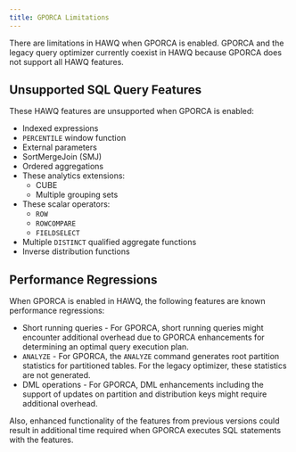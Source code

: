 ```yaml
---
title: GPORCA Limitations
---
```


<!--
Licensed to the Apache Software Foundation (ASF) under one
or more contributor license agreements.  See the NOTICE file
distributed with this work for additional information
regarding copyright ownership.  The ASF licenses this file
to you under the Apache License, Version 2.0 (the
"License"); you may not use this file except in compliance
with the License.  You may obtain a copy of the License at

  http://www.apache.org/licenses/LICENSE-2.0

Unless required by applicable law or agreed to in writing,
software distributed under the License is distributed on an
"AS IS" BASIS, WITHOUT WARRANTIES OR CONDITIONS OF ANY
KIND, either express or implied.  See the License for the
specific language governing permissions and limitations
under the License.
-->

<span class="shortdesc">There are limitations in HAWQ when GPORCA is enabled. GPORCA and the legacy query optimizer currently coexist in HAWQ because GPORCA does not support all HAWQ features. </span>


## Unsupported SQL Query Features<a id="topic_kgn_vxl_vp"></a>

These HAWQ features are unsupported when GPORCA is enabled:

-   Indexed expressions
-   `PERCENTILE` window function
-   External parameters
-   SortMergeJoin (SMJ)
-   Ordered aggregations
-   These analytics extensions:
    -   CUBE
    -   Multiple grouping sets
-   These scalar operators:
    -   `ROW`
    -   `ROWCOMPARE`
    -   `FIELDSELECT`
-   Multiple `DISTINCT` qualified aggregate functions
-   Inverse distribution functions

## Performance Regressions<a id="topic_u4t_vxl_vp"></a>

When GPORCA is enabled in HAWQ, the following features are known performance regressions:

-   Short running queries - For GPORCA, short running queries might encounter additional overhead due to GPORCA enhancements for determining an optimal query execution plan.
-   `ANALYZE` - For GPORCA, the `ANALYZE` command generates root partition statistics for partitioned tables. For the legacy optimizer, these statistics are not generated.
-   DML operations - For GPORCA, DML enhancements including the support of updates on partition and distribution keys might require additional overhead.

Also, enhanced functionality of the features from previous versions could result in additional time required when GPORCA executes SQL statements with the features.


